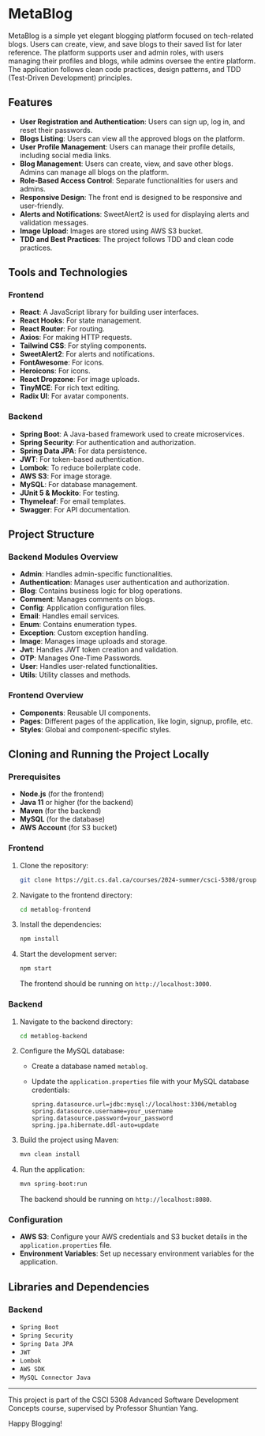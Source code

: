 # MetaBlog

MetaBlog is a simple yet elegant blogging platform focused on tech-related blogs. Users can create, view, and save blogs to their saved list for later reference. The platform supports user and admin roles, with users managing their profiles and blogs, while admins oversee the entire platform. The application follows clean code practices, design patterns, and TDD (Test-Driven Development) principles.

## Features

- **User Registration and Authentication**: Users can sign up, log in, and reset their passwords.
- **Blogs Listing**: Users can view all the approved blogs on the platform.
- **User Profile Management**: Users can manage their profile details, including social media links.
- **Blog Management**: Users can create, view, and save other blogs. Admins can manage all blogs on the platform.
- **Role-Based Access Control**: Separate functionalities for users and admins.
- **Responsive Design**: The front end is designed to be responsive and user-friendly.
- **Alerts and Notifications**: SweetAlert2 is used for displaying alerts and validation messages.
- **Image Upload**: Images are stored using AWS S3 bucket.
- **TDD and Best Practices**: The project follows TDD and clean code practices.

## Tools and Technologies

### Frontend

- **React**: A JavaScript library for building user interfaces.
- **React Hooks**: For state management.
- **React Router**: For routing.
- **Axios**: For making HTTP requests.
- **Tailwind CSS**: For styling components.
- **SweetAlert2**: For alerts and notifications.
- **FontAwesome**: For icons.
- **Heroicons**: For icons.
- **React Dropzone**: For image uploads.
- **TinyMCE**: For rich text editing.
- **Radix UI**: For avatar components.

### Backend

- **Spring Boot**: A Java-based framework used to create microservices.
- **Spring Security**: For authentication and authorization.
- **Spring Data JPA**: For data persistence.
- **JWT**: For token-based authentication.
- **Lombok**: To reduce boilerplate code.
- **AWS S3**: For image storage.
- **MySQL**: For database management.
- **JUnit 5 & Mockito**: For testing.
- **Thymeleaf**: For email templates.
- **Swagger**: For API documentation.

## Project Structure

### Backend Modules Overview

- **Admin**: Handles admin-specific functionalities.
- **Authentication**: Manages user authentication and authorization.
- **Blog**: Contains business logic for blog operations.
- **Comment**: Manages comments on blogs.
- **Config**: Application configuration files.
- **Email**: Handles email services.
- **Enum**: Contains enumeration types.
- **Exception**: Custom exception handling.
- **Image**: Manages image uploads and storage.
- **Jwt**: Handles JWT token creation and validation.
- **OTP**: Manages One-Time Passwords.
- **User**: Handles user-related functionalities.
- **Utils**: Utility classes and methods.

### Frontend Overview

- **Components**: Reusable UI components.
- **Pages**: Different pages of the application, like login, signup, profile, etc.
- **Styles**: Global and component-specific styles.

## Cloning and Running the Project Locally

### Prerequisites

- **Node.js** (for the frontend)
- **Java 11** or higher (for the backend)
- **Maven** (for the backend)
- **MySQL** (for the database)
- **AWS Account** (for S3 bucket)


### Frontend

1. Clone the repository:

   ```bash
   git clone https://git.cs.dal.ca/courses/2024-summer/csci-5308/group03.git
   ```

2. Navigate to the frontend directory:

   ```bash
   cd metablog-frontend
   ```

3. Install the dependencies:

   ```bash
   npm install
   ```

4. Start the development server:

   ```bash
   npm start
   ```

   The frontend should be running on `http://localhost:3000`.

### Backend

1. Navigate to the backend directory:

   ```bash
   cd metablog-backend
   ```

2. Configure the MySQL database:

    - Create a database named `metablog`.
    - Update the `application.properties` file with your MySQL database credentials:

      ```properties
      spring.datasource.url=jdbc:mysql://localhost:3306/metablog
      spring.datasource.username=your_username
      spring.datasource.password=your_password
      spring.jpa.hibernate.ddl-auto=update
      ```

3. Build the project using Maven:

   ```bash
   mvn clean install
   ```

4. Run the application:

   ```bash
   mvn spring-boot:run
   ```

   The backend should be running on `http://localhost:8080`.

### Configuration

- **AWS S3**: Configure your AWS credentials and S3 bucket details in the `application.properties` file.
- **Environment Variables**: Set up necessary environment variables for the application.

## Libraries and Dependencies

### Backend

- `Spring Boot`
- `Spring Security`
- `Spring Data JPA`
- `JWT`
- `Lombok`
- `AWS SDK`
- `MySQL Connector Java`

---

This project is part of the CSCI 5308 Advanced Software Development Concepts course, supervised by Professor Shuntian Yang.

Happy Blogging!